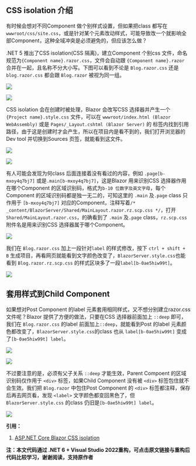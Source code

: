 ## CSS isolation 介绍

有时候会想对不同Component 做个别样式设置，但如果把class 都写在`wwwroot/css/site.css`，或是针对某个元素改动样式，可能导致改一个就影响全部Component，这种全域冲突是必须避免的，但应该怎么做？

.NET 5 推出了CSS isolation(CSS 隔离)，建立Component 个别css 文件，命名规范为`{Component name}.razor.css`，文件会自动跟 `{Component name}.razor` 合并在一起，且名称不分大小写。下图可以看到不论是 `Blog.razor.css` 还是 `blog.razor.css` 都会跟 `Blog.razor` 被视为同一组。

![](https://img1.lequ.co/2021/12/2401.png)

![](https://img1.lequ.co/2021/12/2402.png)

CSS isolation 会在创建时被处理，Blazor 会改写CSS 选择器并产生一个 `{Project name}.style.css` 文件，可以在 `wwwroot/index.html (Blazor WebAssembly)` 或是 `Pages/_Layout.cshtml (Blazor Server)` 的 <head> 标签内找到引用路径，由于这是创建时才会产生，所以在项目内是看不到的，我们打开浏览器的Dev tool 并切换到Sources 页签，就能看到这文件。

![](https://img1.lequ.co/2021/12/2403.png)

![](https://img1.lequ.co/2021/12/2404.png)

有人可能会发现为何class 后面连接着没有看过的内容，例如 `.page[b-mxoy4q7bj7]` 或是`.main[b-mxoy4q7bj7]`，这是Blazor 用来识别CSS 选择器作用在哪个Component 的区域识别码，格式为`b-10 位数字及英文字母`，每个Component 的区域识别码都是独一无二的，可知这里的 `.main` 及`.page` class 只作用于 `[b-mxoy4q7bj7]` 对应的Component，注释写着`/* _content/BlazorServer/Shared/MainLayout.razor.rz.scp.css */`，打开`Shared/MainLayout.razor.css`，的确看到了 `.main` 及`.page` class，`rz.scp.css`附件名是用来识别CSS 选择器属于哪个Component。

![](https://img1.lequ.co/2021/12/2405.png)

我们在 `Blog.razor.css` 加上一段针对`label` 的样式修改，按下 `ctrl + shift + B` 生成项目，再看网页就能看到文字颜色改变了，`BlazorServer.style.css`也能看到 `Blog.razor.rz.scp.css` 的样式区块多了一段`label[b-0ae5hiw99t]`。

![](https://img1.lequ.co/2021/12/2406.png)

## 套用样式到Child Component

如果想对Post Component 的label 元素套用相同样式，又不想分别建立razor.css 文件呢？Blazor 提供了方便的做法，只要在CSS 选择器前面加上 `::deep` 即可，我们在 `Blog.razor.css` 的label 前面加上`::deep`，就能看到Post 的label 元素颜色都改变了，`BlazorServer.style.css`的class 也从 `label[b-0ae5hiw99t]` 变成了`[b-0ae5hiw99t] label`。

![](https://img1.lequ.co/2021/12/2407.png)

![](https://img1.lequ.co/2021/12/2408.png)

不过要注意的是，必须有父子关系 `::deep` 才能生效，Parent Compoent 的区域识别码仅作用于 `<div>` 标签，如果Child Component 没有被 `<div>` 标签包住就不会生效。我们把 `Blog.razor` 中包住Post Component 的 `<div>` 标签都注释，保存后再去网页看，发现 `<label>` 文字颜色都变回黑色了，但 `BlazorServer.style.css` 的class 仍旧是`[b-0ae5hiw99t] label`。

![](https://img1.lequ.co/2021/12/2409.png)

**引用：**

1. [ASP.NET Core Blazor CSS isolation](https://docs.microsoft.com/en-us/aspnet/core/blazor/components/css-isolation?view=aspnetcore-5.0)

**注：本文代码通过 .NET 6 + Visual Studio 2022重构，可点击原文链接与重构后代码比较学习，谢谢阅读，支持原作者**